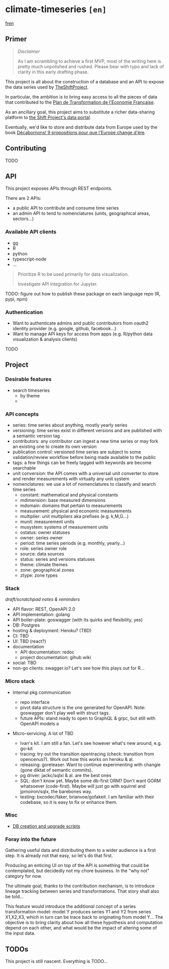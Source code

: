 # climate-timeseries `[en]`

[fr](README.fr.md)[en](README.md)

## Primer

> _Disclaimer_
>
> As I am scrambling to achieve a first MVP, most of the writing here is
> pretty much unpolished and rushed. Please bear with typo and lack of clarity
> in this early drafting phase.

This project is all about the construction of a database and an API
to expose the data series used by [TheShiftProject](www.theshiftproject.org).

In particular, the ambition is to bring easy access to all the pieces of data
that contributed to the [Plan de Transformation de l'Economie Française](https://ilnousfautunplan.fr/).

As an ancillary goal, this project aims to substitute a richer data-sharing platform to 
[the Shift Project's data portal](https://www.theshiftdataportal.org).

Eventually, we'd like to store and distribute data from Europe used by the book
[Décabornons! 9 propositions pour que l'Europe change d'ère](https://www.amazon.com/dp/2738138802).

## Contributing
TODO

## API

This project exposes APIs through REST endpoints.

There are 2 APIs:
* a public API to contribute and consume time series
* an admin API to tend to nomenclatures (units, geographical areas, sectors...)

### Available API clients

* [go](clients/go)
* R
* python
* typescript-node
* ...

> Prioritize R to be used primarily for data visualization.
>
> Investigate API integration for Jupyter.

TODO: figure out how to publish these package on each language repo (R, pypi, npm)

### Authentication

* Want to authenticate admins and public contributors from oauth2 identity provider (e.g. google, github, facebook...)
* Want to manage API keys for access from apps (e.g. R/python data visualization & analysis clients)

TODO

## Project

### Desirable features

* search timeseries
  * by theme
  * 
### API concepts

* series: time series about anything, mostly yearly series
* versioning: time series exist in different versions and are published with a semantic version tag
* contributors: any contributor can ingest a new time series or may fork an existing one to create its own version
* publication control: versioned time series are subject to some validation/review workflow before being made available to the public
* tags: a few things can be freely tagged with keywords are become searchable
* unit conversion: the API comes with a universal unit converter to store and render measurements with virtually any unit system
* nomenclatures: we use a lot of nomenclatures to classify and search time series
   * constant: mathematical and physical constants
   * mdimension: base measured dimensions
   * mdomain: domains that pertain to measurements
   * measurement: physical and economic measurements
   * multiplier: unit multipliers aka prefixes (e.g. k,M,G...)
   * munit: measurement units
   * musystem: systems of measurement units
   * ostatus: owner statuses
   * owner: series owner
   * period: time series periods (e.g. monthly, yearly...)
   * role: series owner role
   * source: data sources
   * status: series and versions statuses
   * theme: climate themes
   * zone: geographical zones
   * ztype: zone types


### Stack

_draft/scratchpad notes & reminders_

* API flavor: REST, OpenAPI 2.0
* API implementation: golang
* API boiler-plate: goswagger (with its quirks and flexibility, yes)
* DB: Postgres
* hosting & deployment: Heroku? (TBD)
* CI: TBD
* UI: TBD (react?)
* documentation 
  * API documentation: redoc
  * project documentation: gihub wiki
* social: TBD
* non-go clients: swagger.io? Let's see how this plays out for R...

### Micro stack
* Internal pkg communication
  * repo interface
  * pivot data structure is the one generated for OpenAPI.
    Note: goswagger don't play well with struct tags.
  * future APIs: stand ready to open to GraphQL & grpc, but still with OpenAPI models a

* Micro-servicing. A lot of TBD
  * Ivan's kit. I am still a fan. Let's see however what's new around, e.g. go-kit
  * tracing: try out the transition opentracing (check: transition from opencenus?). Work out how this works on heroku & al.
  * releasing: goreleaser. Want to continue experimenting with changie (gone diktat of semantic commits).
  * pg driver: jackc/sqlxi & al. are the best ones
  * SQL: don't know yet. Maybe some db-first ORM? 
    Don't want GORM whatsoever (code-first). 
    Maybe will just go with squirrel and jpmoiron/sqlx, the barebones way.
  * testing: bxcodec/faker, brianvoe/gofakeit. I am familiar with their codebase, so it is easy to fix or enhance them.

### Misc
* [DB creation and upgrade scripts](db/migrations)

### Foray into the future

Gathering useful data and distributing them to a wider audience is a first step. It is already not that easy, so let's do that first.

Producing an enticing UI on top of the API is something that could be contemplated, but decidedly not my chore business. In the "why not" category for now.

The ultimate goal, thanks to the contribution mechanism, is to introduce lineage tracking between series and transformations. That story shall also be told...

This feature would introduce the additional concept of a series transformation model: model Y produces series Y1 and Y2 from series X1,X2,X3, which in turn can be trace back to originating
from model Y... The objective is to bring clarity about how all these hypothesis and computation depend on each other, and what
would be the impact of altering some of the input data.

## TODOs

This project is still nascent. Everything is TODO...
